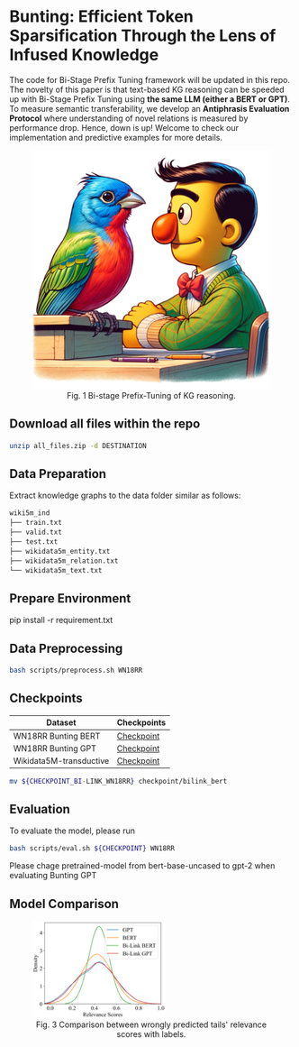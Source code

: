 # Bunting: Efficient Token Sparsification Through the Lens of Infused Knowledge
The code for Bi-Stage Prefix Tuning framework will be updated in this repo. 
The novelty of this paper is that text-based KG reasoning can be speeded up with Bi-Stage Prefix Tuning using **the same LLM (either a BERT or GPT)**. To measure semantic transferability, we develop an **Antiphrasis Evaluation Protocol** where understanding of novel relations is measured by performance drop. Hence, down is up! Welcome to check our implementation and predictive examples for more details.
<figure>
<img src="./assets/bunting.jpg" style="width: 36%:"/>
    <figcaption style="text-align: center">Fig. 1 Bi-stage Prefix-Tuning of KG reasoning.</figcaption>
</figure>

## Download all files within the repo
```bash
unzip all_files.zip -d DESTINATION
```

## Data Preparation
Extract knowledge graphs to the data folder similar as follows:
```python
wiki5m_ind
├── train.txt
├── valid.txt
├── test.txt
├── wikidata5m_entity.txt
├── wikidata5m_relation.txt
└── wikidata5m_text.txt 
```

## Prepare Environment
pip install -r requirement.txt

## Data Preprocessing
```bash
bash scripts/preprocess.sh WN18RR
```

## Checkpoints
| Dataset                 | Checkpoints                                                          |
|-------------------------|----------------------------------------------------------------------|
| WN18RR Bunting BERT     | [Checkpoint](https://mega.nz/file/1W0yVLTY#1zOuDVhYyplCvZp5AOQTGey7dCiSqA0FnKepPmVGupg)|
| WN18RR Bunting GPT | [Checkpoint](https://mega.nz/file/hDl3WQiI#CBq1lBYwyZmrePArG_XWjAuJ1DWZ8tpDNRm_2TcqUYg)|
| Wikidata5M-transductive | [Checkpoint](https://mega.nz/folder/ob8mXYoL#1YXiUlX8RI7NZdrAnvypdA) |

```bash
mv ${CHECKPOINT_BI-LINK_WN18RR} checkpoint/bilink_bert
```
## Evaluation
To evaluate the model, please run
```bash
bash scripts/eval.sh ${CHECKPOINT} WN18RR
```
Please chage pretrained-model from bert-base-uncased to gpt-2 when evaluating Bunting GPT

## Model Comparison
<figure>
<img src="./assets/relevance_scores.png" style="width: 56%;"/>
    <figcaption style="text-align: center">Fig. 3 Comparison between wrongly predicted tails' relevance scores with labels.</figcaption>
</figure>



